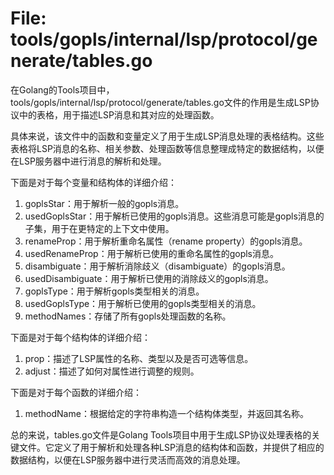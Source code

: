 # File: tools/gopls/internal/lsp/protocol/generate/tables.go

在Golang的Tools项目中，tools/gopls/internal/lsp/protocol/generate/tables.go文件的作用是生成LSP协议中的表格，用于描述LSP消息和其对应的处理函数。

具体来说，该文件中的函数和变量定义了用于生成LSP消息处理的表格结构。这些表格将LSP消息的名称、相关参数、处理函数等信息整理成特定的数据结构，以便在LSP服务器中进行消息的解析和处理。

下面是对于每个变量和结构体的详细介绍：

1. goplsStar：用于解析一般的gopls消息。
2. usedGoplsStar：用于解析已使用的gopls消息。这些消息可能是gopls消息的子集，用于在更特定的上下文中使用。
3. renameProp：用于解析重命名属性（rename property）的gopls消息。
4. usedRenameProp：用于解析已使用的重命名属性的gopls消息。
5. disambiguate：用于解析消除歧义（disambiguate）的gopls消息。
6. usedDisambiguate：用于解析已使用的消除歧义的gopls消息。
7. goplsType：用于解析gopls类型相关的消息。
8. usedGoplsType：用于解析已使用的gopls类型相关的消息。
9. methodNames：存储了所有gopls处理函数的名称。

下面是对于每个结构体的详细介绍：

1. prop：描述了LSP属性的名称、类型以及是否可选等信息。
2. adjust：描述了如何对属性进行调整的规则。

下面是对于每个函数的详细介绍：

1. methodName：根据给定的字符串构造一个结构体类型，并返回其名称。

总的来说，tables.go文件是Golang Tools项目中用于生成LSP协议处理表格的关键文件。它定义了用于解析和处理各种LSP消息的结构体和函数，并提供了相应的数据结构，以便在LSP服务器中进行灵活而高效的消息处理。

